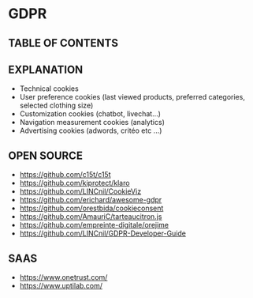 # GDPR

## TABLE OF CONTENTS


## EXPLANATION

- Technical cookies
- User preference cookies (last viewed products, preferred categories, selected clothing size)
- Customization cookies (chatbot, livechat...)
- Navigation measurement cookies (analytics)
- Advertising cookies (adwords, critéo etc ...)

## OPEN SOURCE

- https://github.com/c15t/c15t
- https://github.com/kiprotect/klaro
- https://github.com/LINCnil/CookieViz
- https://github.com/erichard/awesome-gdpr
- https://github.com/orestbida/cookieconsent
- https://github.com/AmauriC/tarteaucitron.js
- https://github.com/empreinte-digitale/orejime
- https://github.com/LINCnil/GDPR-Developer-Guide

## SAAS

- https://www.onetrust.com/
- https://www.uptilab.com/
